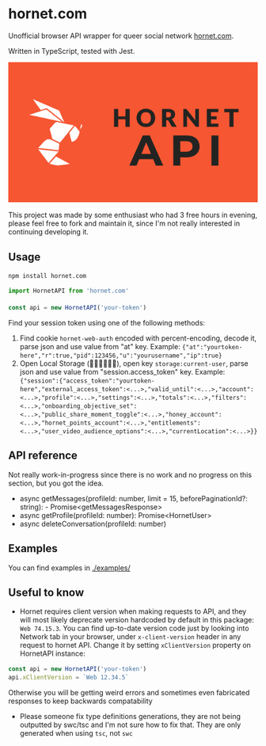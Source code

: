 # hornet.com

Unofficial browser API wrapper for queer social network [hornet.com](https://hornet.com).

Written in TypeScript, tested with Jest.

![Banner](./banner.png)

This project was made by some enthusiast who had 3 free hours in evening, please feel free to fork and maintain it, since I'm not really interested in continuing developing it. 

## Usage

```
npm install hornet.com
```

```ts
import HornetAPI from 'hornet.com'

const api = new HornetAPI('your-token')
```

Find your session token using one of the following methods:
1. Find cookie `hornet-web-auth` encoded with percent-encoding, decode it, parse json and use value from "at" key. Example: `{"at":"yourtoken-here","r":true,"pid":123456,"u":"yourusername","ip":true}`
2. Open Local Storage (🤦‍♂️🤦‍♂️🤦‍♂️), open key `storage:current-user`, parse json and use value from "session.access_token" key. Example: `{"session":{"access_token":"yourtoken-here","external_access_token":<...>,"valid_until":<...>,"account":<...>,"profile":<...>,"settings":<...>,"totals":<...>,"filters":<...>,"onboarding_objective_set":<...>,"public_share_moment_toggle":<...>,"honey_account":<...>,"hornet_points_account":<...>,"entitlements":<...>,"user_video_audience_options":<...>,"currentLocation":<...>}}`

## API reference

Not really work-in-progress since there is no work and no progress on this section, but you got the idea.

- async getMessages(profileId: number, limit = 15, beforePaginationId?: string): - Promise\<getMessagesResponse\>
- async getProfile(profileId: number): Promise\<HornetUser\>
- async deleteConversation(profileId: number)

## Examples

You can find examples in [./examples/](./examples/README.md)

## Useful to know

- Hornet requires client version when making requests to API, and they will most likely deprecate version hardcoded by default in this package: `Web 74.15.3`. You can find up-to-date version code just by looking into Network tab in your browser, under `x-client-version` header in any request to hornet API. Change it by setting `xClientVersion` property on HornetAPI instance:
```ts
const api = new HornetAPI('your-token')
api.xClientVersion = `Web 12.34.5`
```
Otherwise you will be getting weird errors and sometimes even fabricated responses to keep backwards compatability
- Please someone fix type definitions generations, they are not being outputted by swc/tsc and I'm not sure how to fix that. They are only generated when using `tsc`, not `swc`